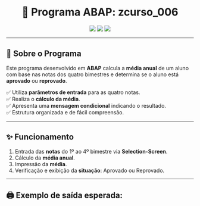 <h1 align="center">📄 Programa ABAP: zcurso_006</h1>

<p align="center">
  <img src="https://img.shields.io/badge/ABAP-SAP-blue?style=for-the-badge&logo=sap&logoColor=white"/>
  <img src="https://img.shields.io/badge/Status-Completo-success?style=for-the-badge&logo=checkmarx&logoColor=white"/>
  <img src="https://img.shields.io/badge/Linguagem-ABAP-0d597f?style=for-the-badge&logo=sap&logoColor=white"/>
</p>

---

## 📝 Sobre o Programa

Este programa desenvolvido em **ABAP** calcula a **média anual** de um aluno com base nas notas dos quatro bimestres e determina se o aluno está **aprovado** ou **reprovado**.

✅ Utiliza **parâmetros de entrada** para as quatro notas.  
✅ Realiza o **cálculo da média**.  
✅ Apresenta uma **mensagem condicional** indicando o resultado.  
✅ Estrutura organizada e de fácil compreensão.

---

## ✨ Funcionamento

1. Entrada das **notas** do 1º ao 4º bimestre via **Selection-Screen**.
2. Cálculo da **média anual**.
3. Impressão da **média**.
4. Verificação e exibição da **situação**: Aprovado ou Reprovado.

---

## 🖨️ Exemplo de saída esperada:

